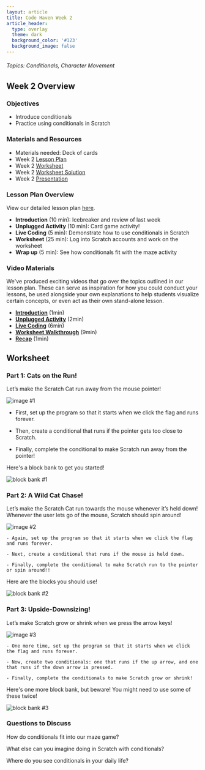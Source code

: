 ```yaml
---
layout: article
title: Code Haven Week 2
article_header:
  type: overlay
  theme: dark
  background_color: '#123'
  background_image: false
---
```

###### Topics: Conditionals, Character Movement
<!--more-->

## Week 2 Overview
### Objectives 
- Introduce conditionals
- Practice using conditionals in Scratch

### Materials and Resources 
- Materials needed: Deck of cards
- Week 2 [Lesson Plan](https://drive.google.com/open?id=13VB839YxdWDWEBXBlt75WXVhkkFLmMroSKGPEWjy5W4)
- Week 2 [Worksheet](https://drive.google.com/open?id=1XuW8xvdvpa7S6OUAW31WEsVIxzO0keHYDTNnA6vo7rs) 
- Week 2 [Worksheet Solution](https://scratch.mit.edu/projects/379919522/)
- Week 2 [Presentation](https://drive.google.com/open?id=14pfAjcnXcf8WobTBZNSVVLoYFIhi_LNZhyaGLOWk3fg)

### Lesson Plan Overview
View our detailed lesson plan [here](https://drive.google.com/open?id=13VB839YxdWDWEBXBlt75WXVhkkFLmMroSKGPEWjy5W4).
- **Introduction** (10 min): Icebreaker and review of last week
- **Unplugged Activity** (10 min): Card game activity!
- **Live Coding** (5 min): Demonstrate how to use conditionals in Scratch
- **Worksheet** (25 min): Log into Scratch accounts and work on the worksheet
- **Wrap up** (5 min): See how conditionals fit with the maze activity

### Video Materials
We've produced exciting videos that go over the topics outlined in our lesson plan. These can serve as inspiration for how you could conduct your lessons, be used alongside your own explanations to help students visualize certain concepts, or even act as their own stand-alone lesson.
- [**Introduction**](https://www.youtube.com/watch?v=OqjTYdrfJag&list=PLRC-36VqN6ho7dyXJdraqG6eI-miRP6Al&index=1) (1min)
- [**Unplugged Activity**](https://www.youtube.com/watch?v=-F3VH6h3-Eo&list=PLRC-36VqN6ho7dyXJdraqG6eI-miRP6Al&index=2) (2min)
- [**Live Coding**](https://www.youtube.com/watch?v=T5CNRzfVYss&list=PLRC-36VqN6ho7dyXJdraqG6eI-miRP6Al&index=3) (6min)
- [**Worksheet Walkthrough**](https://www.youtube.com/watch?v=-bPRRN7WUxY&list=PLRC-36VqN6ho7dyXJdraqG6eI-miRP6Al&index=4) (9min)
- [**Recap**](https://www.youtube.com/watch?v=izk7RKDZjrU&list=PLRC-36VqN6ho7dyXJdraqG6eI-miRP6Al&index=5) (1min)

## Worksheet
### Part 1: Cats on the Run!

Let’s make the Scratch Cat run away from the mouse pointer!



![image #1](/assets/images/week2/img1.png)



- First, set up the program so that it starts when we click the flag and runs forever.

- Then, create a conditional that runs if the pointer gets too close to Scratch.

- Finally, complete the conditional to make Scratch run away from the pointer!



Here's a block bank to get you started!



![block bank #1](/assets/images/week2/bb1.png)



### Part 2: A Wild Cat Chase!



Let’s make the Scratch Cat run towards the mouse whenever it’s held down! Whenever the user lets go of the mouse, Scratch should spin around!





![image #2](/assets/images/week2/img2.png)



    - Again, set up the program so that it starts when we click the flag and runs forever.

    - Next, create a conditional that runs if the mouse is held down.

    - Finally, complete the conditional to make Scratch run to the pointer or spin around!!



Here are the blocks you should use!



![block bank #2](/assets/images/week2/bb2.png)

### Part 3: Upside-Downsizing!



Let’s make Scratch grow or shrink when we press the arrow keys!



![image #3](/assets/images/week2/img3.png)



    - One more time, set up the program so that it starts when we click the flag and runs forever.

    - Now, create two conditionals: one that runs if the up arrow, and one that runs if the down arrow is pressed.

    - Finally, complete the conditionals to make Scratch grow or shrink!



Here's one more block bank, but beware! You might need to use some of these twice!



![block bank #3](/assets/images/week2/bb3.png)



### Questions to Discuss



How do conditionals fit into our maze game?



What else can you imagine doing in Scratch with conditionals?



Where do you see conditionals in your daily life?
